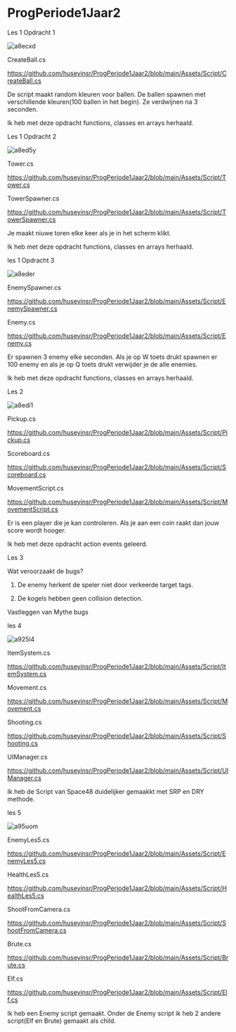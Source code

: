 # ProgPeriode1Jaar2

Les 1 Opdracht 1

![a8ecxd](https://github.com/user-attachments/assets/3b535b6d-5a6b-4ad8-b6d7-ec0679b1aaea)

CreateBall.cs

https://github.com/huseyinsr/ProgPeriode1Jaar2/blob/main/Assets/Script/CreateBall.cs

De script maakt random kleuren voor ballen. De ballen spawnen met verschillende kleuren(100 ballen in het begin). Ze verdwijnen na 3 seconden.

Ik heb met deze opdracht functions, classes en arrays herhaald.

Les 1 Opdracht 2

![a8ed5y](https://github.com/user-attachments/assets/6bfe2d7a-ee0d-47b7-8d38-36569e400222)

Tower.cs

https://github.com/huseyinsr/ProgPeriode1Jaar2/blob/main/Assets/Script/Tower.cs

TowerSpawner.cs

https://github.com/huseyinsr/ProgPeriode1Jaar2/blob/main/Assets/Script/TowerSpawner.cs

Je maakt niuwe toren elke keer als je in het scherm klikt.

Ik heb met deze opdracht functions, classes en arrays herhaald.

les 1 Opdracht 3

![a8eder](https://github.com/user-attachments/assets/35a132cf-e4c9-4551-a736-897de35996f0)

EnemySpawner.cs

https://github.com/huseyinsr/ProgPeriode1Jaar2/blob/main/Assets/Script/EnemySpawner.cs

Enemy.cs

https://github.com/huseyinsr/ProgPeriode1Jaar2/blob/main/Assets/Script/Enemy.cs

Er spawnen 3 enemy elke seconden. Als je op W toets drukt spawnen er 100 enemy en als je op Q toets drukt verwijder je de alle enemies.

Ik heb met deze opdracht functions, classes en arrays herhaald.

Les 2

![a8edi1](https://github.com/user-attachments/assets/6c3ef505-7e56-4f5e-b3e0-89b09fa3506f)

Pickup.cs

https://github.com/huseyinsr/ProgPeriode1Jaar2/blob/main/Assets/Script/Pickup.cs

Scoreboard.cs

https://github.com/huseyinsr/ProgPeriode1Jaar2/blob/main/Assets/Script/Scoreboard.cs

MovementScript.cs

https://github.com/huseyinsr/ProgPeriode1Jaar2/blob/main/Assets/Script/MovementScript.cs

Er is een player die je kan controleren. Als je aan een coin raakt dan jouw score wordt hooger.

Ik heb met deze opdracht action events geleerd.

Les 3

Wat veroorzaakt de bugs?

1. De enemy herkent de speler niet door verkeerde target tags.

2. De kogels hebben geen collision detection.

Vastleggen van Mythe bugs


les 4

![a925l4](https://github.com/user-attachments/assets/a479e1d3-9be6-4b8a-b636-7a3ee7d43c47)

ItemSystem.cs

https://github.com/huseyinsr/ProgPeriode1Jaar2/blob/main/Assets/Script/ItemSystem.cs

Movement.cs

https://github.com/huseyinsr/ProgPeriode1Jaar2/blob/main/Assets/Script/Movement.cs

Shooting.cs

https://github.com/huseyinsr/ProgPeriode1Jaar2/blob/main/Assets/Script/Shooting.cs

UIManager.cs

https://github.com/huseyinsr/ProgPeriode1Jaar2/blob/main/Assets/Script/UIManager.cs

Ik heb de Script van Space48 duidelijker gemaakkt met SRP en DRY methode. 


les 5

![a95uom](https://github.com/user-attachments/assets/a37aca89-9dcb-47ff-bb39-97ae561aefda)

EnemyLes5.cs

https://github.com/huseyinsr/ProgPeriode1Jaar2/blob/main/Assets/Script/EnemyLes5.cs

HealthLes5.cs

https://github.com/huseyinsr/ProgPeriode1Jaar2/blob/main/Assets/Script/HealthLes5.cs

ShootFromCamera.cs

https://github.com/huseyinsr/ProgPeriode1Jaar2/blob/main/Assets/Script/ShootFromCamera.cs

Brute.cs

https://github.com/huseyinsr/ProgPeriode1Jaar2/blob/main/Assets/Script/Brute.cs

Elf.cs

https://github.com/huseyinsr/ProgPeriode1Jaar2/blob/main/Assets/Script/Elf.cs

Ik heb een Enemy script gemaakt. Onder de Enemy script ik heb 2 andere script(Elf en Brute) gemaakt als child.




